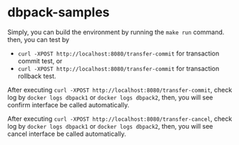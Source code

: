 # dbpack-samples

Simply, you can build the environment by running the `make run` command. then, you can test by
- `curl -XPOST http://localhost:8080/transfer-commit` for transaction commit test, or
- `curl -XPOST http://localhost:8080/transfer-commit` for transaction rollback test.

After executing `curl -XPOST http://localhost:8080/transfer-commit`, check log by `docker logs dbpack1` 
or `docker logs dbpack2`, then, you will see confirm interface be called automatically.

After executing `curl -XPOST http://localhost:8080/transfer-cancel`, check log by `docker logs dbpack1`
or `docker logs dbpack2`, then, you will see cancel interface be called automatically.
